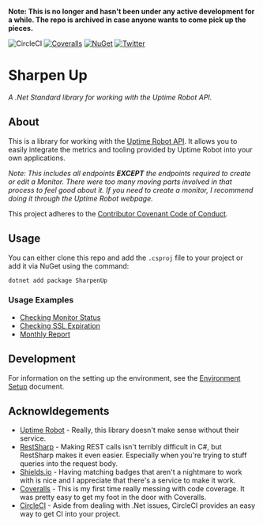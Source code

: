 **Note: This is no longer and hasn't been under any active development for a while. The repo is archived in case anyone wants to come pick up the pieces.**

![CircleCI](https://img.shields.io/circleci/build/github/Knighton-Dev/SharpenUp?label=Circle%20CI&style=for-the-badge&logo=CircleCI)
[![Coveralls](https://img.shields.io/coveralls/github/IanKnighton/SharpenUp?style=for-the-badge)](https://coveralls.io/github/IanKnighton/SharpenUp)
[![NuGet](https://img.shields.io/nuget/v/SharpenUp?color=pink&logo=nuget&style=for-the-badge)](https://www.nuget.org/packages/KnightonDev.SharpenUp/)
[![Twitter](https://img.shields.io/twitter/follow/ProbablyNotIan?style=for-the-badge)](https://twitter.com/ProbablyNotIan)

# Sharpen Up

*A .Net Standard library for working with the Uptime Robot API.*

## About

This is a library for working with the [Uptime Robot API](https://uptimerobot.com/api). It allows you to easily integrate the metrics and tooling provided by Uptime Robot into your own applications.

*Note: This includes all endpoints **EXCEPT** the endpoints required to create or edit a Monitor. There were too many moving parts involved in that process to feel good about it. If you need to create a monitor, I recommend doing it through the Uptime Robot webpage.*

This project adheres to the [Contributor Covenant Code of Conduct](CODE_OF_CONDUCT.md).

## Usage

You can either clone this repo and add the `.csproj` file to your project or add it via NuGet using the command:

```console
dotnet add package SharpenUp
```

### Usage Examples

- [Checking Monitor Status](UsageExamples/CheckMonitorStatus.md)
- [Checking SSL Expiration](UsageExamples/CheckSSL.md)
- [Monthly Report](UsageExamples/ShareHolderReport.md)

## Development

For information on the setting up the environment, see the [Environment Setup](UsageExamples/EnvironmentSetup.md) document.

## Acknowldegements 

- [Uptime Robot](https://uptimerobot.com/) - Really, this library doesn't make sense without their service. 
- [RestSharp](http://restsharp.org/) - Making REST calls isn't terribly difficult in C#, but RestSharp makes it even easier. Especially when you're trying to stuff queries into the request body.
- [Shields.io](https://shields.io/) - Having matching badges that aren't a nightmare to work with is nice and I appreciate that there's a service to make it work. 
- [Coveralls](https://coveralls.io/) - This is my first time really messing with code coverage. It was pretty easy to get my foot in the door with Coveralls. 
- [CircleCI](https://circleci.com/) - Aside from dealing with .Net issues, CircleCI provides an easy way to get CI into your project. 